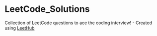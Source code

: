 # LeetCode_Solutions
Collection of LeetCode questions to ace the coding interview! - Created using [LeetHub](https://github.com/minjungsung/leethub)
